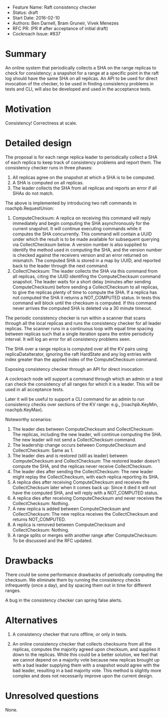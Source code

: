 - Feature Name: Raft consistency checker
- Status: draft
- Start Date: 2016-02-10
- Authors: Ben Darnell, Bram Gruneir, Vivek Menezes
- RFC PR: (PR # after acceptance of initial draft)
- Cockroach Issue: #837

# Summary

An online system that periodically collects a SHA on the range replicas to
check for consistency; a snapshot for a range at a specific point in the raft log
should have the same SHA on all replicas. An API to be used for direct
invocation of the checker, to be used in finding consistency problems in tests
and CLI, will also be developed and used in the acceptance tests.

# Motivation

Consistency! Correctness at scale.

# Detailed design

The proposal is for each range replica leader to periodically collect a SHA of
each replica to keep track of consistency problems and report them. The
consistency checker runs in three phases:

1. All replicas agree on the snapshot at which a SHA is to be computed.
2. A SHA is computed on all replicas.
3. The leader collects the SHA from all replicas and reports an error if all
SHAs do not match.

The above is implemented by introducing two raft commands in
roachpb.RequestUnion:

1. ComputeChecksum: A replica on receiving this command will reply
immediately and begin computing the SHA asynchronously for the current
snapshot. It will continue executing commands while it computes the SHA
concurrently. This command will contain a UUID under which the result is to be
made available for subsequent querying via CollectChecksum below. A version
number is also supplied to identify the method used in computing the SHA, and
the version number is checked against the receivers  version and an error
returned on mismatch. The computed SHA is stored in a map by UUID, and reported
back to the leader through the next command.
2. CollectChecksum: The leader collects the SHA via this command from all
replicas, citing the UUID identifing the ComputeChecksum command snapshot. The
leader waits for a short delay (minutes after sending ComputeChecksum) before
sending a CollectChecksum to all replicas, to give the replicas plenty
of time to compute the SHA. If a replica has not computed the SHA it returns
a NOT_COMPUTED status. In tests this command will block until the checksum is
computed. If this command never arrives the computed SHA is deleted via a 30
minute timeout.

The periodic consistency checker is run within a scanner that scans through all
the local replicas and runs the consistency checker for all leader replicas.
The scanner runs in a continuous loop with equal time spacing between
replicas such that a single iteration spans the entire periodicity interval. It
will log an error for all consistency problems seen.

The SHA over a range replica is computed over all the KV pairs using
replicaDataIterator, ignoring the raft HardState and any log entries with index
greater than the applied index of the ComputeChecksum command.

Exposing consistency checker through an API for direct invocation:

A cockroach node will support a command through which an admin or a test can
check the consistency of all ranges for which it is a leader. This will be used
in all acceptance tests.

Later it will be useful to support a CLI command for an admin to run
consistency checks over sections of the KV range: e.g., [roachpb.KeyMin,
roachpb.KeyMax).

Noteworthy scenarios:

1. The leader dies between ComputeChecksum and CollectChecksum: The replicas,
including the new leader, will continue computing the SHA. The new leader will
not send a CollectChecksum command.
2. The leadership change occurs between ComputeChecksum and CollectChecksum:
Same as 1.
3. The leader dies and is restored (still as leader) between ComputeChecksum
and CollectChecksum: The restored leader doesn’t compute the SHA, and the
replicas never receive CollectChecksum.
4. The leader dies after sending the CollectChecksum: The new leader might
replay the CollectChecksum, with each replica reporting its SHA.
5. A replica dies after receiving ComputeChecksum and receives the
CollectChecksum later when it comes back up: Since it died it will not have the
computed SHA, and will reply with a NOT_COMPUTED status.
6. A replica dies after receiving ComputeChecksum and never receives the
CollectChecksum: Nothing.
7. A new replica is added between ComputeChecksum and CollectChecksum: The new
replica receives the CollectChecksum and returns NOT_COMPUTED.
8. A replica is removed between ComputeChecksum and CollectChecksum: Nothing.
9. A range splits or merges with another range after ComputeChecksum: To be
discussed and the RFC updated.

# Drawbacks

There could be some performance drawbacks of periodically computing the
checksum. We eliminate them by running the consistency checks infrequently
(once a day), and by spacing them out in time for different ranges.

A bug in the consistency checker can spring false alerts.

# Alternatives

1. A consistency checker that runs offline, or only in tests.

2. An online consistency checker that collects checksums from all the replicas,
computes the majority agreed upon checksum, and supplies it down to the
replicas. While this could be a better solution, we feel that we cannot depend
on a majority vote because new replicas brought up with a bad leader supplying
them with a snapshot would agree with the bad leader, resulting in a bad
majority vote. This method is slightly more complex and does not necessarily
improve upon the current design.

# Unresolved questions

None.
